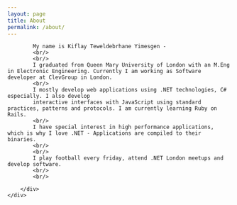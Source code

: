 ```yaml
---
layout: page
title: About
permalink: /about/
---
```

<section class="section section-main">
	<div class="section-content">
		<div class="large-10 large-centered">
			
			My name is Kiflay Teweldebrhane Yimesgen - 
			<br/>
			<br/>
			I graduated from Queen Mary University of London with an M.Eng in Electronic Engineering. Currently I am working as Software developer at ClevGroup in London.
			<br/>
			I mostly develop web applications using .NET technologies, C# especially. I also develop 
			interactive interfaces with JavaScript using standard practices, patterns and protocols. I am currently learning Ruby on Rails.
			<br/>
			I have special interest in high performance applications, which is why I love .NET - Applications are compiled to their binaries.
			<br/>
			<br/>
			I play football every friday, attend .NET London meetups and develop software.
			<br/>
			<br/>
			
		</div>
	</div>

</section>
